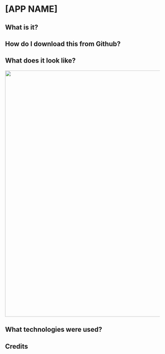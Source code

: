# [APP NAME]

## What is it?
####  

## How do I download this from Github?
#### 

##  What does it look like?
#### <img src= "images/home.png" width="800">

## What technologies were used?
#### 

## Credits
#### 
